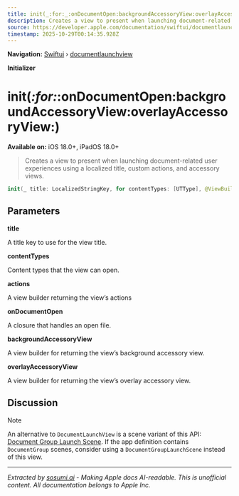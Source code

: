 ```yaml
---
title: init(_:for:_:onDocumentOpen:backgroundAccessoryView:overlayAccessoryView:)
description: Creates a view to present when launching document-related user experiences using a localized title, custom actions, and accessory views.
source: https://developer.apple.com/documentation/swiftui/documentlaunchview/init(_:for:_:ondocumentopen:backgroundaccessoryview:overlayaccessoryview:)
timestamp: 2025-10-29T00:14:35.928Z
---
```


**Navigation:** [Swiftui](/documentation/swiftui) › [documentlaunchview](/documentation/swiftui/documentlaunchview)

**Initializer**

# init(_:for:_:onDocumentOpen:backgroundAccessoryView:overlayAccessoryView:)

**Available on:** iOS 18.0+, iPadOS 18.0+

> Creates a view to present when launching document-related user experiences using a localized title, custom actions, and accessory views.

```swift
init(_ title: LocalizedStringKey, for contentTypes: [UTType], @ViewBuilder _ actions: () -> Actions, @ViewBuilder onDocumentOpen: @escaping (URL) -> DocumentView, @ViewBuilder backgroundAccessoryView: @escaping (DocumentLaunchGeometryProxy) -> some View, @ViewBuilder overlayAccessoryView: @escaping (DocumentLaunchGeometryProxy) -> some View)
```

## Parameters

**title**

A title key to use for the view title.



**contentTypes**

Content types that the view can open.



**actions**

A view builder returning the view’s actions



**onDocumentOpen**

A closure that handles an open file.



**backgroundAccessoryView**

A view builder for returning the view’s background accessory view.



**overlayAccessoryView**

A view builder for returning the view’s overlay accessory view.



## Discussion

> [!NOTE]
> An alternative to `DocumentLaunchView` is a scene variant of this API: [Document Group Launch Scene](/documentation/swiftui/documentgrouplaunchscene). If the app definition contains `DocumentGroup` scenes, consider using a `DocumentGroupLaunchScene` instead of this view.

---

*Extracted by [sosumi.ai](https://sosumi.ai) - Making Apple docs AI-readable.*
*This is unofficial content. All documentation belongs to Apple Inc.*
